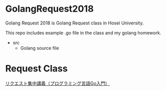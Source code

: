 # GolangRequest2018

Golang Request 2018 is Golang Request class in Hosei University.

This repo includes example .go file in the class and my golang homework.

* src
  * Golang source file

# Request Class

[リクエスト集中講義（プログラミング言語Go入門）](https://syllabus.hosei.ac.jp/web/preview.php?no_id=1818594&nendo=2017&gakubu_id=%E6%83%85%E5%A0%B1%E7%A7%91%E5%AD%A6%E9%83%A8&gakubueng=AK&radd=658)
